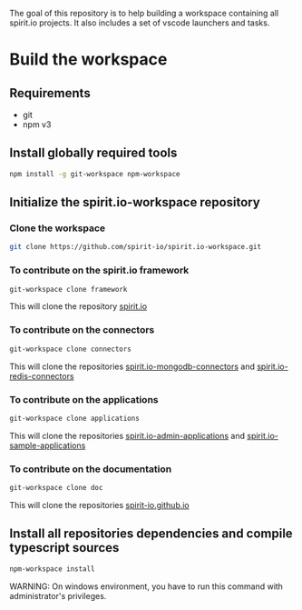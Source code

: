 The goal of this repository is to help building a workspace containing all spirit.io projects.
It also includes a set of vscode launchers and tasks.

# Build the workspace

## Requirements

* git
* npm v3

## Install globally required tools

```sh
npm install -g git-workspace npm-workspace
```

## Initialize the spirit.io-workspace repository

### Clone the workspace

```sh
git clone https://github.com/spirit-io/spirit.io-workspace.git
```

### To contribute on the spirit.io framework

```sh
git-workspace clone framework
```

This will clone the repository [spirit.io](https://github.com/spirit-io/spirit.io.git)

### To contribute on the connectors

```sh
git-workspace clone connectors
```

This will clone the repositories [spirit.io-mongodb-connectors](https://github.com/spirit-io/spirit.io-mongodb-connectors.git) 
and [spirit.io-redis-connectors](https://github.com/spirit-io/spirit.io-redis-connectors.git)

### To contribute on the applications

```sh
git-workspace clone applications
```

This will clone the repositories [spirit.io-admin-applications](https://github.com/spirit-io/spirit.io-admin-applications.git) 
and [spirit.io-sample-applications](https://github.com/spirit-io/spirit.io-sample-applications.git)

### To contribute on the documentation

```sh
git-workspace clone doc
```

This will clone the repositories [spirit-io.github.io](https://github.com/spirit-io/spirit-io.github.io.git) 


## Install all repositories dependencies and compile typescript sources

```sh
npm-workspace install
```

WARNING: On windows environment, you have to run this command with administrator's privileges.
